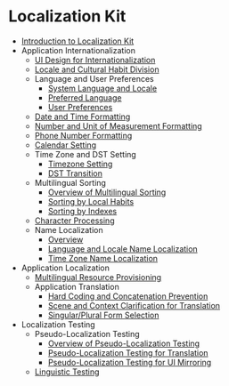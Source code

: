 # Localization Kit<!--localization-kit-->

<!--Kit: Localization Kit-->
<!--Subsystem: Global-->
<!--Owner: @yliupy-->
<!--Designer: @sunyaozu-->
<!--Tester: @lpw_work-->
<!--Adviser: @Brilliantry_Rui-->

- [Introduction to Localization Kit](i18n-l10n.md)
- Application Internationalization<!--i18n-->
    - [UI Design for Internationalization](i18n-ui-design.md)
    - [Locale and Cultural Habit Division](i18n-locale-culture.md)
    - Language and User Preferences<!--i18n-language-user-preferences-->
        - [System Language and Locale](i18n-system-language-region.md)
        - [Preferred Language](i18n-preferred-language.md)
        - [User Preferences](i18n-user-preferences.md)
    - [Date and Time Formatting](i18n-time-date.md)
    - [Number and Unit of Measurement Formatting](i18n-numbers-weights-measures.md)
    - [Phone Number Formatting](i18n-phone-numbers.md)
    - [Calendar Setting](i18n-calendar.md)
    - Time Zone and DST Setting<!--i18n-time-zone-dst-->
        - [Timezone Setting](i18n-time-zone.md)
        - [DST Transition](i18n-dst-transition.md)
    - Multilingual Sorting<!--i18n-sorting-->
        - [Overview of Multilingual Sorting](i18n-sorting-overview.md)
        - [Sorting by Local Habits](i18n-sorting-local.md)
        - [Sorting by Indexes](i18n-sorting-index.md)
    - [Character Processing](i18n-character-processing.md)
    - Name Localization<!--i18n-name-localization-->
        - [Overview](i18n-display-overview.md)
        - [Language and Locale Name Localization](i18n-language-region-display.md)
        - [Time Zone Name Localization](i18n-time-zone-display.md)
- Application Localization<!--l10n-->
    - [Multilingual Resource Provisioning](l10n-multilingual-resources.md)
    - Application Translation<!--l10n-translation-->
        - [Hard Coding and Concatenation Prevention](l10n-hard-coding-concatenate.md)
        - [Scene and Context Clarification for Translation](l10n-translation-scene.md)
        - [Singular/Plural Form Selection](l10n-singular-plural.md)
- Localization Testing<!--l10n-testing-->
    - Pseudo-Localization Testing<!--pseudo-i18n-testing-->
        - [Overview of Pseudo-Localization Testing](pseudo-i18n-testing-overview.md)
        - [Pseudo-Localization Testing for Translation](pseudo-i18n-testing-translation.md)
        - [Pseudo-Localization Testing for UI Mirroring](pseudo-i18n-testing-mirror.md)
    - [Linguistic Testing](linguistic-testing.md)
